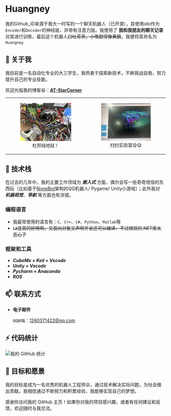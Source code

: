 # Huangney 
我的Github_ID来源于我大一时写的一个聊天机器人（已开源），其使用`GRU`作为`Encoder`和`Decoder`的神经层，并带有注意力层。我使用了 **我和我朋友的聊天记录** 对其进行训练，最后这个机器人~~口吐芬芳，小嘴甜得像黄鹂~~，我便将其命名为`Huangney`





## 👀 关于我
我目前是一名自动化专业的大三学生，我热衷于探索新技术，不断挑战自我，努力提升自己的专业技能。

欢迎光临我的博客😄：[**AT-StarCorner**](https://www.atstarcorner.net/)

<table>
    <tr>
        <td>
            <figure style="text-align: center;">
                <img src="./intro_imgs/Dupont_Line_Hell.png" alt="杜邦线地狱！" width="200">
                <figcaption>杜邦线地狱！</figcaption>
            </figure>
        </td>
        <td>
            <figure style="text-align: center;">
                <img src="./intro_imgs/Fast_Lio_Points.png" alt="扫扫实验室" width="200">
                <figcaption>扫扫实验室😋😋</figcaption>
            </figure>
        </td>
    </tr>
</table>


## 🤔 技术栈
在过去的几年中，我的主要工作领域为 ***嵌入式*** 方面，偶尔会写一些奇奇怪怪的东西玩（比如基于[NoneBot](https://nonebot.dev/docs/)架构的QQ机器人/ Pygame/ Unity小游戏）；此外我对 ***机器视觉***、***导航*** 等方面也有涉猎。 
### 编程语言
- 我最常使用的语言有：`C`、`C++`、`C#`、`Python`、`Matlab`等
- ~~`C#`是真的好用啊，又面向对象又声明齐全还可以编译，不过微软的.NET库太恶心了~~

### 框架和工具
- ***CubeMx + Keil + Vscode***
- ***Unity + Vscode*** 
- ***Pycharm + Anaconda*** 
- ***ROS***


## 📫 联系方式
- **电子邮件** 
  
  `QQ邮箱`：1260371422@qq.com


## ⚡ 代码统计
![我的 GitHub 统计](https://github-readme-stats.vercel.app/api?username=Huangey&show_icons=true&theme=radical)

## 🎯 目标和愿景
我的目标是成为一名优秀的机器人工程师😜，通过技术解决实际问题，为社会做出贡献。我相信通过不断努力和积累经验，我能够实现自己的梦想。

感谢你访问我的 GitHub 主页！如果你对我的项目感兴趣，或者有任何建议和反馈，欢迎随时与我交流。    